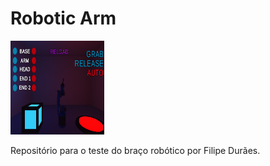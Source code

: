 # Robotic Arm
<a href="https://fhdduraes.itch.io/robotic-arm-test">
<img src="https://github.com/filipeduraes/RoboticArm_Test/blob/main/image_2021-03-09_232139.png" alt="Game Image" width="150" height="150"> </a>
<p>Repositório para o teste do braço robótico por Filipe Durães.</p>
